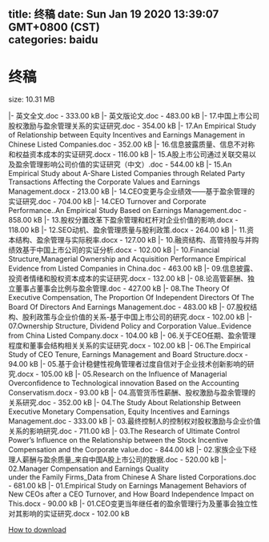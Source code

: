 
title: 终稿
date: Sun Jan 19 2020 13:39:07 GMT+0800 (CST)    
categories: baidu
---

# 终稿
size: 10.31 MB
 
 
|- 英文全文.doc - 333.00 kB
|- 英文版论文.doc - 483.00 kB
|- 17.中国上市公司股权激励与盈余管理关系的实证研究.doc - 354.00 kB
|- 17.An Empirical Study of Relationship between Equity Incentives and Earnings Management in Chinese Listed Companies.doc - 352.00 kB
|- 16.信息披露质量、信息不对称和权益资本成本的实证研究.docx - 116.00 kB
|- 15.A股上市公司通过关联交易以及盈余管理影响公司价值的实证研究（中文）.doc - 544.00 kB
|- 15.An Empirical Study about A-Share Listed Companies through Related Party Transactions Affecting the Corporate Values and Earnings Management.docx - 213.00 kB
|- 14.CEO变更与企业绩效——基于盈余管理的实证研究.doc - 704.00 kB
|- 14.CEO Turnover and Corporate Performance..An Empirical Study Based on Earnings Management.doc - 858.00 kB
|- 13.股权分置改革下盈余管理和杠杆对企业价值的影响.docx - 118.00 kB
|- 12.SEO动机、盈余管理质量与股利政策.docx - 264.00 kB
|- 11.资本结构、盈余管理与实际税率.docx - 127.00 kB
|- 10.融资结构、高管持股与并购绩效基于中国上市公司的实证分析.docx - 102.00 kB
|- 10.Financial Structure,Managerial Ownership and Acquisition Performance Empirical Evidence from Listed Companies in China.doc - 463.00 kB
|- 09.信息披露、投资者情绪和股权资本成本的实证研究.docx - 132.00 kB
|- 08.论高管薪酬、独立董事占董事会比例与盈余管理.doc - 427.00 kB
|- 08.The Theory Of Executive Compensation, The Proportion Of Independent Directors Of The Board Of Directors And Earnings Management.doc - 483.00 kB
|- 07.股权结构、股利政策与企业价值的关系-基于中国上市公司的研究.docx - 102.00 kB
|- 07.Ownership Structure, Dividend Policy and Corporation Value..Evidence from China Listed Company.docx - 104.00 kB
|- 06.关于CEO任期、盈余管理程度和董事会结构相关关系的实证研究.docx - 102.00 kB
|- 06.The Empirical Study of CEO Tenure, Earnings Management and Board Structure.docx - 94.00 kB
|- 05.基于会计稳健性视角管理者过度自信对于企业技术创新影响的研究.docx - 105.00 kB
|- 05.Research on the Influence of Managerial Overconfidence to Technological innovation Based on the Accounting Conservatism.docx - 93.00 kB
|- 04.高管货币性薪酬、股权激励与盈余管理的关系研究.doc - 352.00 kB
|- 04.The Study About Relationship Between Executive Monetary Compensation, Equity Incentives and Earnings Management.doc - 333.00 kB
|- 03.最终控制人的控制权对股权激励与企业价值关系的影响研究.doc - 711.00 kB
|- 03.The Research of Ultimate Control Power’s Influence on the Relationship between the Stock Incentive Compensation and the Corporate value.doc - 844.00 kB
|- 02.家族企业下经理人薪酬与盈余质量_来自中国A股上市公司的数据.doc - 520.00 kB
|- 02.Manager Compensation and Earnings Quality under the Family Firms_Data from Chinese A Share listed Corporations.doc - 681.00 kB
|- 01.Empirical Study on Earnings Management Behaviors of New CEOs after a CEO Turnover, and How Board Independence Impact on This.docx - 90.00 kB
|- 01.CEO变更当年继任者的盈余管理行为及董事会独立性对其影响的实证研究.docx - 102.00 kB

[How to download](https://bpcam.bemobtrk.com/go/2ceec3aa-1ca2-46d6-b9ff-aaa5c184517c?jno=1279)